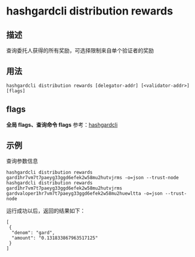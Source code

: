 # hashgardcli distribution rewards

## 描述

查询委托人获得的所有奖励，可选择限制来自单个验证者的奖励

## 用法

```
hashgardcli distribution rewards [delegator-addr] [<validator-addr>] [flags]
```

## flags

**全局 flags、查询命令 flags** 参考：[hashgardcli](../README.md)

## 示例

查询参数信息

```
hashgardcli distribution rewards gard1hr7vm7t7paeyg33ggd6efek2w58mu2hutvjrms -o=json --trust-node
hashgardcli distribution rewards gard1hr7vm7t7paeyg33ggd6efek2w58mu2hutvjrms gardvaloper1hr7vm7t7paeyg33ggd6efek2w58mu2huewltta -o=json --trust-node
```

运行成功以后，返回的结果如下：

```
[
 {
  "denom": "gard",
  "amount": "0.131833867963517125"
 }
]
```
